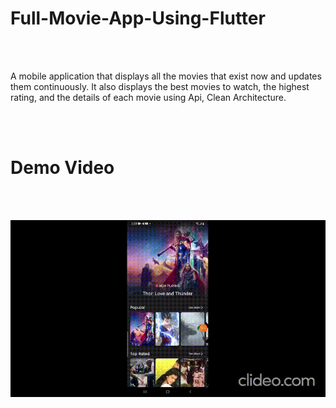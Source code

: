 <h1>Full-Movie-App-Using-Flutter</h1>
<br>
<br>
<p>A mobile application that displays all the movies that exist now and updates them continuously. It also displays the best movies to watch, the highest rating, and the details of each movie using Api, Clean Architecture. </p>
<br>
<br>
<h1>Demo Video</h1>
<br>
<br>

![Test-Gif-File](https://github.com/Ebrahim1133/Full-Movie-App-Using-Flutter-/blob/master/clideo_editor_4fed11d4f5784e66abe5d931358e2f88.gif)

